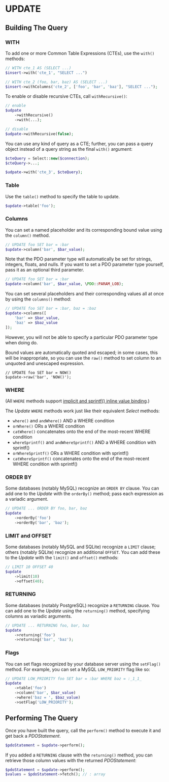 # UPDATE

## Building The Query

### WITH

To add one or more Common Table Expressions (CTEs), use the `with()` methods:

```php
// WITH cte_1 AS (SELECT ...)
$insert->with('cte_1', "SELECT ...")

// WITH cte_2 (foo, bar, baz) AS (SELECT ...)
$insert->withColumns('cte_2', ['foo', 'bar', 'baz'], "SELECT ...");
```

To enable or disable recursive CTEs, call `withRecursive()`:

```php
// enable
$udpate
    ->withRecursive()
    ->with(...);

// disable
$udpate->withRecursive(false);
```

You can use any kind of query as a CTE; further, you can pass a query object
instead of a query string as the final `with()` argument:

```php
$cteQuery = Select::new($connection);
$cteQuery->...;

$udpate->with('cte_3', $cteQuery);
```

### Table

Use the `table()` method to specify the table to update.

```php
$update->table('foo');
```

### Columns

You can set a named placeholder and its corresponding bound value using the
`column()` method.

```php
// UPDATE foo SET bar = :bar
$update->column('bar', $bar_value);
```

Note that the PDO parameter type will automatically be set for strings,
integers, floats, and nulls. If you want to set a PDO parameter type yourself,
pass it as an optional third parameter.

```php
// UPDATE foo SET bar = :bar
$update->column('bar', $bar_value, \PDO::PARAM_LOB);
```

You can set several placeholders and their corresponding values all at once by
using the `columns()` method:

```php
// UPDATE foo SET bar = :bar, baz = :baz
$update->columns([
    'bar' => $bar_value,
    'baz' => $baz_value
]);
```

However, you will not be able to specify a particular PDO parameter type when
doing do.

Bound values are automatically quoted and escaped; in some cases, this will be
inappropriate, so you can use the `raw()` method to set column to an unquoted
and unescaped expression.

```pho
// UPDATE foo SET bar = NOW()
$update->raw('bar', 'NOW()');
```
### WHERE

(All `WHERE` methods support [implicit and sprintf() inline value binding](binding.md).)

The _Update_ `WHERE` methods work just like their equivalent _Select_ methods:

- `where()` and `andWhere()` AND a WHERE condition
- `orWhere()` ORs a WHERE condition
- `catWhere()` concatenates onto the end of the most-recent WHERE condition
- `whereSprintf()` and `andWhereSprintf()` AND a WHERE condition with sprintf()
- `orWhereSprintf()` ORs a WHERE condition with sprintf()
- `catWhereSprintf()` concatenates onto the end of the most-recent WHERE condition with sprintf()

### ORDER BY

Some databases (notably MySQL) recognize an `ORDER BY` clause. You can add one
to the _Update_ with the `orderBy()` method; pass each expression as a variadic
argument.

```php
// UPDATE ... ORDER BY foo, bar, baz
$update
    ->orderBy('foo')
    ->orderBy('bar', 'baz');
```

### LIMIT and OFFSET

Some databases (notably MySQL and SQLite) recognize a `LIMIT` clause; others
(notably SQLite) recognize an additional `OFFSET`. You can add these to the
_Update_ with the `limit()` and `offset()` methods:

```php
// LIMIT 10 OFFSET 40
$update
    ->limit(10)
    ->offset(40);
```

### RETURNING

Some databases (notably PostgreSQL) recognize a `RETURNING` clause. You can add
one to the _Update_ using the `returning()` method, specifying columns as
variadic arguments.

```php
// UPDATE ... RETURNING foo, bar, baz
$update
    ->returning('foo')
    ->returning('bar', 'baz');
```

### Flags

You can set flags recognized by your database server using the `setFlag()`
method. For example, you can set a MySQL `LOW_PRIORITY` flag like so:

```php
// UPDATE LOW_PRIORITY foo SET bar = :bar WHERE baz = :_1_1_
$update
    ->table('foo')
    ->column('bar', $bar_value)
    ->where('baz = ', $baz_value)
    ->setFlag('LOW_PRIORITY');
```

## Performing The Query

Once you have built the query, call the `perform()` method to execute it and
get back a _PDOStatement_.

```php
$pdoStatement = $update->perform();
```

If you added a `RETURNING` clause with the `returning()` method, you can
retrieve those column values with the returned _PDOStatement_:

```php
$pdoStatement = $update->perform();
$values = $pdoStatement->fetch(); // : array
```
